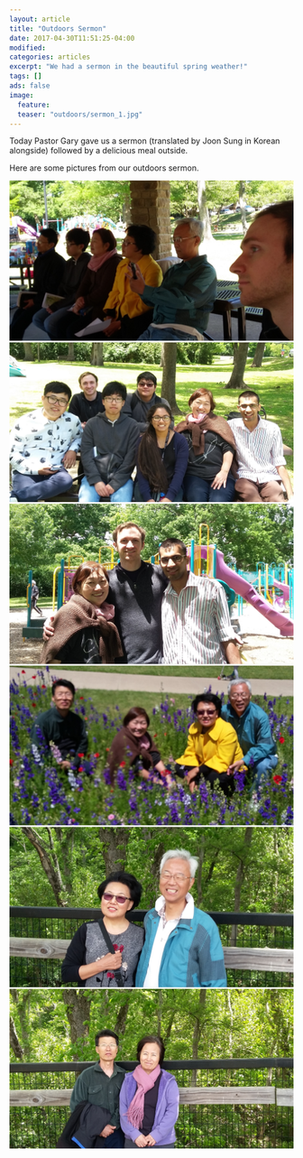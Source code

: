```yaml
---
layout: article
title: "Outdoors Sermon"
date: 2017-04-30T11:51:25-04:00
modified:
categories: articles
excerpt: "We had a sermon in the beautiful spring weather!"
tags: []
ads: false
image:
  feature:
  teaser: "outdoors/sermon_1.jpg"
---
```


Today Pastor Gary gave us a sermon (translated by Joon Sung in Korean alongside)
followed by a delicious meal outside.

Here are some pictures from our outdoors sermon.

![Sermon](/images/outdoors/sermon_1.jpg)
![Youth](/images/outdoors/youth.jpg)
![Yeonsook](/images/outdoors/yeonsook.jpg)
![Spring](/images/outdoors/spring_1.jpg)
![Min](/images/outdoors/min.jpg)
![Sou](/images/outdoors/sou.jpg)
